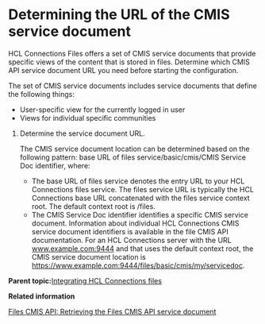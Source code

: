 # Determining the URL of the CMIS service document

HCL Connections Files offers a set of CMIS service documents that provide specific views of the content that is stored in files. Determine which CMIS API service document URL you need before starting the configuration.

The set of CMIS service documents includes service documents that define the following things:

-   User-specific view for the currently logged in user
-   Views for individual specific communities

1.  Determine the service document URL.

    The CMIS service document location can be determined based on the following pattern: base URL of files service/basic/cmis/CMIS Service Doc identifier, where:

    -   The base URL of files service denotes the entry URL to your HCL Connections files service. The files service URL is typically the HCL Connections base URL concatenated with the files service context root. The default context root is /files.
    -   The CMIS Service Doc identifier identifies a specific CMIS service document. Information about individual HCL Connections CMIS service document identifiers is available in the file CMIS API documentation.
    For an HCL Connections server with the URL www.example.com:9444 and that uses the default context root, the CMIS service document location is https://www.example.com:9444/files/basic/cmis/my/servicedoc.


**Parent topic:**[Integrating HCL Connections files](../collab/i_coll_t_enable_lcfiles.md)

**Related information**  


[Files CMIS API: Retrieving the Files CMIS API service document](https://ds_infolib.hcltechsw.com/ldd/appdevwiki.nsf/xpDocViewer.xsp?lookupName=CMIS%3A+Files#action=openDocument&res_title=Retrieving_the_Files_CMIS_API_service_document&content=pdcontent)

